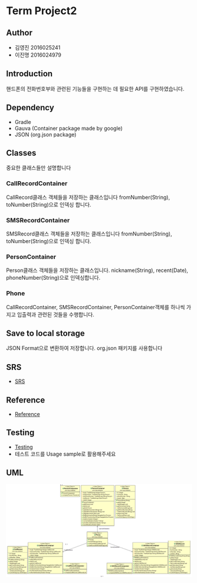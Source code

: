 # Term Project2

## Author

* 김영진 2016025241
* 이진명 2016024979

## Introduction

핸드폰의 전화번호부와 관련된 기능들을 구현하는 데 필요한 API를 구현하였습니다.

## Dependency

* Gradle
* Gauva (Container package made by google)
* JSON (org.json package)

## Classes

중요한 클래스들만 설명합니다

### CallRecordContainer

CallRecord클래스 객체들을 저장하는 클래스입니다 fromNumber(String), toNumber(String)으로 인덱싱 합니다.

### SMSRecordContainer

SMSRecord클래스 객체들을 저장하는 클래스입니다 fromNumber(String), toNumber(String)으로 인덱싱 합니다.

### PersonContainer

Person클래스 객체들을 저장하는 클래스입니다. nickname(String), recent(Date), phoneNumber(String)으로 인덱싱합니다.

### Phone

CallRecordContainer, SMSRecordContainer, PersonContainer객체를 하나씩 가지고 입출력과 관련된 것들을 수행합니다.

## Save to local storage

JSON Format으로 변환하여 저장합니다. org.json 패키지를 사용합니다

## SRS

* [SRS](SRS.md)

## Reference

* [Reference](REFERENCE.md)

## Testing

* [Testing](TESTING.md)
* 테스트 코드를 Usage sample로 활용해주세요

## UML

![UML](UML.png)